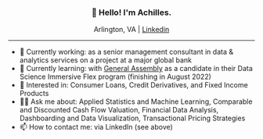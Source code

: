 ### <p align="center">👋 Hello!  I'm Achilles.</p>

<p align="center">Arlington, VA | <a href='https://www.linkedin.com/in/achillesfs/'>Linkedin</a></p>

---
- 💼 Currently working: as a senior management consultant in data & analytics services on a project at a major global bank
- 🌱 Currently learning: with [General Assembly](https://generalassemb.ly/) as a candidate in their Data Science Immersive Flex program (finishing in August 2022)
- 👀 Interested in: Consumer Loans, Credit Derivatives, and Fixed Income Products
- 🙋‍♂️ Ask me about: Applied Statistics and Machine Learning, Comparable and Discounted Cash Flow Valuation, Financial Data Analysis, Dashboarding and Data Visualization, Transactional Pricing Strategies
- 📫 How to contact me: via LinkedIn (see above)

<!---
achillesfs/achillesfs is a ✨ special ✨ repository because its `README.md` (this file) appears on your GitHub profile.
You can click the Preview link to take a look at your changes.
--->
